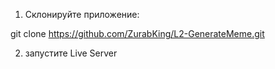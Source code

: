 1) Склонируйте приложение:

git clone https://github.com/ZurabKing/L2-GenerateMeme.git

2) запустите Live Server
